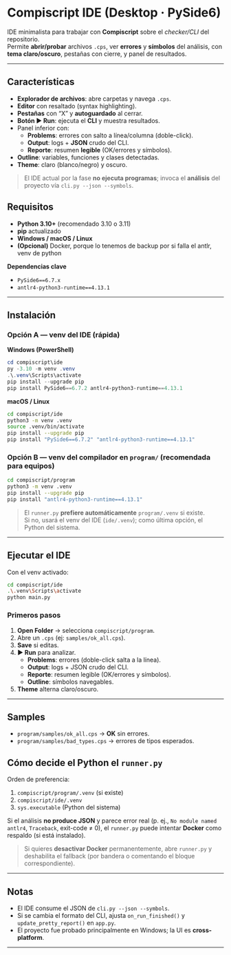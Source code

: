 # Compiscript IDE (Desktop · PySide6)

IDE minimalista para trabajar con **Compiscript** sobre el *checker/CLI* del repositorio.  
Permite **abrir/probar** archivos `.cps`, ver **errores** y **símbolos** del análisis, con **tema claro/oscuro**, pestañas con cierre, y panel de resultados.

---

## Características

- **Explorador de archivos**: abre carpetas y navega `.cps`.
- **Editor** con resaltado (syntax highlighting).
- **Pestañas** con “X” y **autoguardado** al cerrar.
- **Botón ▶ Run**: ejecuta el **CLI** y muestra resultados.
- Panel inferior con:
  - **Problems**: errores con salto a línea/columna (doble-click).
  - **Output**: logs + **JSON** crudo del CLI.
  - **Reporte**: resumen **legible** (OK/errores y símbolos).
- **Outline**: variables, funciones y clases detectadas.
- **Theme**: claro (blanco/negro) y oscuro.

> El IDE actual por la fase **no ejecuta programas**; invoca el **análisis** del proyecto vía `cli.py --json --symbols`.


## Requisitos

- **Python 3.10+** (recomendado 3.10 o 3.11)
- **pip** actualizado
- **Windows / macOS / Linux**
- **(Opcional)** Docker, porque lo tenemos de backup por si falla el antlr, venv de python 

**Dependencias clave**

- `PySide6==6.7.x`
- `antlr4-python3-runtime==4.13.1` 

---

## Instalación

### Opción A — venv del IDE (rápida)

**Windows (PowerShell)**

```powershell
cd compiscript\ide
py -3.10 -m venv .venv
.\.venv\Scripts\activate
pip install --upgrade pip
pip install PySide6==6.7.2 antlr4-python3-runtime==4.13.1
```

**macOS / Linux**

```bash
cd compiscript/ide
python3 -m venv .venv
source .venv/bin/activate
pip install --upgrade pip
pip install "PySide6==6.7.2" "antlr4-python3-runtime==4.13.1"
```

### Opción B — venv del compilador en `program/` (recomendada para equipos)

```bash
cd compiscript/program
python3 -m venv .venv 
pip install --upgrade pip
pip install "antlr4-python3-runtime==4.13.1"
```

> El `runner.py` **prefiere automáticamente** `program/.venv` si existe.  
> Si no, usará el venv del IDE (`ide/.venv`); como última opción, el Python del sistema.

---

## Ejecutar el IDE

Con el venv activado:

```bash
cd compiscript/ide
.\.venv\Scripts\activate
python main.py
```

### Primeros pasos

1. **Open Folder** → selecciona `compiscript/program`.
2. Abre un `.cps` (ej: `samples/ok_all.cps`).
3. **Save** si editas.
4. **▶ Run** para analizar.
   - **Problems**: errores (doble-click salta a la línea).
   - **Output**: logs + JSON crudo del CLI.
   - **Reporte**: resumen legible (OK/errores y símbolos).
   - **Outline**: símbolos navegables.
5. **Theme** alterna claro/oscuro.

---

## Samples

- `program/samples/ok_all.cps` → **OK** sin errores.
- `program/samples/bad_types.cps` → errores de tipos esperados.


## Cómo decide el Python el `runner.py`

Orden de preferencia:
1. `compiscript/program/.venv` (si existe)
2. `compiscript/ide/.venv`
3. `sys.executable` (Python del sistema)

Si el análisis **no produce JSON** y parece error real (p. ej., `No module named antlr4`, `Traceback`, exit-code ≠ 0), el `runner.py` puede intentar **Docker** como respaldo (si está instalado).

> Si quieres **desactivar Docker** permanentemente, abre `runner.py` y deshabilita el fallback (por bandera o comentando el bloque correspondiente).

---

## Notas

- El IDE consume el JSON de `cli.py --json --symbols`.
- Si se cambia el formato del CLI, ajusta `on_run_finished()` y `update_pretty_report()` en `app.py`.
- El proyecto fue probado principalmente en Windows; la UI es **cross-platform**.

---